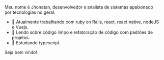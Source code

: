 

Meu nome é Jhonatan, desenvolvedor e analista de sistemas apaixonado por tecnologias no geral.

- 🔭 Atualmente trabalhando com ruby on Rails, react, react native, nodeJS e Vuejs.
- 🌱 Lendo sobre código limpo e refatoração de código com padrões de projetos.
- 💬 Estudando typescript.

Seja bem vindo!
